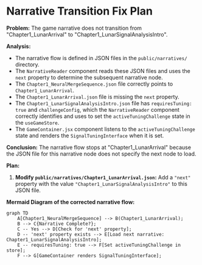 # Narrative Transition Fix Plan

**Problem:** The game narrative does not transition from "Chapter1_LunarArrival" to "Chapter1_LunarSignalAnalysisIntro".

**Analysis:**
- The narrative flow is defined in JSON files in the `public/narratives/` directory.
- The `NarrativeReader` component reads these JSON files and uses the `next` property to determine the subsequent narrative node.
- The `Chapter1_NeuralMergeSequence.json` file correctly points to `Chapter1_LunarArrival`.
- The `Chapter1_LunarArrival.json` file is missing the `next` property.
- The `Chapter1_LunarSignalAnalysisIntro.json` file has `requiresTuning: true` and `challengeConfig`, which the `NarrativeReader` component correctly identifies and uses to set the `activeTuningChallenge` state in the `useGameStore`.
- The `GameContainer.jsx` component listens to the `activeTuningChallenge` state and renders the `SignalTuningInterface` when it is set.

**Conclusion:** The narrative flow stops at "Chapter1_LunarArrival" because the JSON file for this narrative node does not specify the next node to load.

**Plan:**

1.  **Modify `public/narratives/Chapter1_LunarArrival.json`:** Add a `"next"` property with the value `"Chapter1_LunarSignalAnalysisIntro"` to this JSON file.

**Mermaid Diagram of the corrected narrative flow:**

```mermaid
graph TD
    A[Chapter1_NeuralMergeSequence] --> B(Chapter1_LunarArrival);
    B --> C{Narrative Complete?};
    C -- Yes --> D[Check for 'next' property];
    D -- 'next' property exists --> E[Load next narrative: Chapter1_LunarSignalAnalysisIntro];
    E -- requiresTuning: true --> F[Set activeTuningChallenge in store];
    F --> G[GameContainer renders SignalTuningInterface];